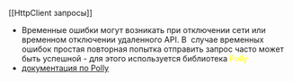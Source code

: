 [[HttpClient запросы]]

- Временные ошибки могут возникать при отключении сети или временном отключении удаленного API. В  случае временных ошибок простая повторная попытка отправить запрос часто может быть успешной - для этого используется библиотека <span style="color:yellow;">Polly</span>
- [документация по Polly](https://github.com/App-vNext/Polly)